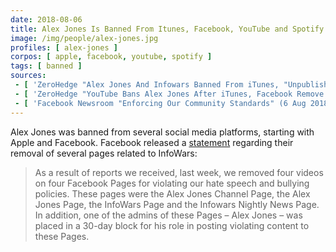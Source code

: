```yaml
---
date: 2018-08-06
title: Alex Jones Is Banned From Itunes, Facebook, YouTube and Spotify
image: /img/people/alex-jones.jpg
profiles: [ alex-jones ]
corpos: [ apple, facebook, youtube, spotify ]
tags: [ banned ]
sources:
 - [ 'ZeroHedge "Alex Jones And Infowars Banned From iTunes, "Unpublished" By FaceBook" by Tyler Durden (6 Aug 2018)', 'https://archive.is/4MCzZ' ]
 - [ 'ZeroHedge "YouTube Bans Alex Jones After iTunes, Facebook Remove Content" by Tyler Durden (6 Aug 2018)', 'https://archive.is/vn7DK' ]
 - [ 'Facebook Newsroom "Enforcing Our Community Standards" (6 Aug 2018)', 'https://archive.is/z4yug' ]
---
```


Alex Jones was banned from several social media platforms, starting with Apple
and Facebook. Facebook released a [statement](https://archive.is/z4yug)
regarding their removal of several pages related to InfoWars:
> As a result of reports we received, last week, we removed four videos on four
> Facebook Pages for violating our hate speech and bullying policies. These
> pages were the Alex Jones Channel Page, the Alex Jones Page, the InfoWars
> Page and the Infowars Nightly News Page. In addition, one of the admins of
> these Pages – Alex Jones – was placed in a 30-day block for his role in
> posting violating content to these Pages.
